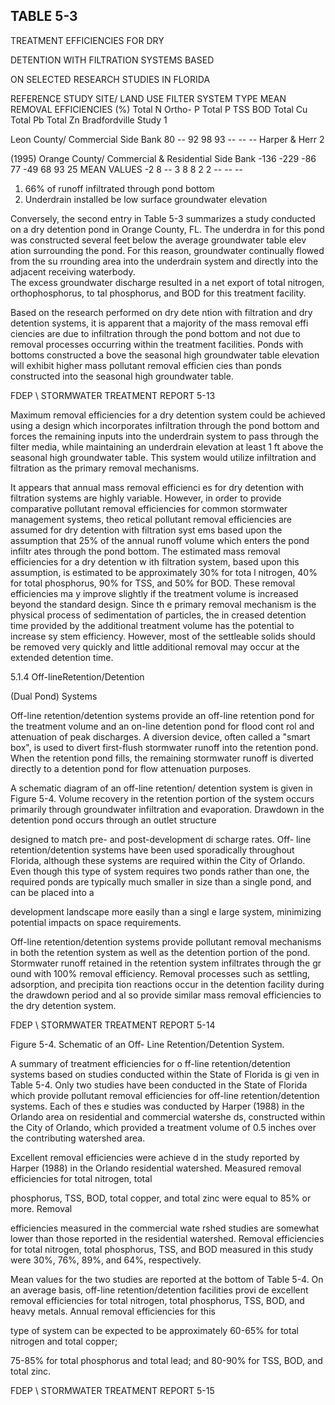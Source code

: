 <!-- NEEDS USER REVIEW -->
## TABLE  5-3 
 

 TREATMENT  EFFICIENCIES  FOR  DRY 

 DETENTION  WITH  FILTRATION  SYSTEMS  BASED 

 ON  SELECTED  RESEARCH  STUDIES  IN  FLORIDA
 
 
REFERENCE 
STUDY 
SITE/ 
LAND USE 
FILTER 
SYSTEM 
TYPE 
MEAN  REMOVAL  EFFICIENCIES  (%) 
Total 
N 
Ortho-
P 
Total 
P 
TSS 
BOD 
Total 
Cu 
Total 
Pb 
Total 
Zn 
Bradfordville 
Study
1
 
Leon County/ 
Commercial 
Side Bank 80 -- 92 98 93 -- -- -- 
Harper 
& Herr
2
 
(1995) 
Orange 
County/ 
Commercial 
& Residential 
Side Bank -136 -229 -86 77 -49 68 93 25 
MEAN  VALUES -2 8  -- 3  8 8  2 2  -- -- -- 
 
1.  66% of runoff infiltrated through pond bottom 
2.  Underdrain installed be
low surface groundwater elevation 
 
 

 
Conversely, the second entry in Table 
5-3 summarizes a study conducted on a dry 
detention pond in Orange County, FL.  The underdra
in for this pond was constructed several feet 
below the average groundwater table elev
ation surrounding the pond.  For this reason, 
groundwater continually flowed from the su
rrounding area into the underdrain system and 
directly into the adjacent receiving waterbody.  
The excess groundwater discharge resulted in a 
net export of total nitrogen, orthophosphorus, to
tal phosphorus, and BOD for this treatment 
facility. 
 

Based on the research performed on dry dete
ntion with filtration and dry detention 
systems, it is apparent that a majority of the 
mass removal effi ciencies are due to infiltration 
through the pond bottom and not due to removal 
processes occurring within the treatment 
facilities.  Ponds with bottoms  constructed a
bove the seasonal high groundwater table elevation 
will exhibit higher mass pollutant removal efficien
cies than ponds constructed into the seasonal 
high groundwater table.   

FDEP \ STORMWATER  TREATMENT  REPORT 
5-13 
 

 
Maximum removal efficiencies for a dry detention system could be achieved using a 
design which incorporates infiltration through 
the pond bottom and forces the remaining inputs 
into the underdrain system to pass through the 
filter media, while maintaining an underdrain 
elevation at least 1 ft above the seasonal high 
groundwater table.  This system would utilize 
infiltration and filtration as the primary removal mechanisms. 
 

It appears that annual mass removal efficienci
es for dry detention with filtration systems 
are highly variable.  However, in order to provide
 comparative pollutant removal efficiencies for 
common stormwater management systems, theo
retical pollutant removal efficiencies are 
assumed for dry detention with filtration syst
ems based upon the assumption that 25% of the 
annual runoff volume which enters the pond infiltr
ates through the pond bottom.  The estimated 
mass removal efficiencies for a dry detention w
ith filtration system, based upon this assumption, 
is estimated to be approximately 30% for tota
l nitrogen, 40% for total phosphorus, 90% for TSS, 
and 50% for BOD.  These removal efficiencies ma
y improve slightly if the treatment volume is 
increased beyond the standard design.  Since th
e primary removal mechanism is the physical 
process of sedimentation of particles, the in
creased detention time provided by the additional 
treatment volume has the potential to increase sy
stem efficiency.  However, most of the 
settleable solids should be removed very quickly
 and little additional removal may occur at the 
extended detention time. 
 

 
5.1.4 Off-lineRetention/Detention
 
(Dual Pond) Systems
 
 
Off-line retention/detention systems provide an off-line retention pond for the treatment 
volume and an on-line detention pond for flood cont
rol and attenuation of peak discharges.  A 
diversion device, often called a "smart box", is used
 to divert first-flush stormwater runoff into 
the retention pond.  When the retention pond fills, 
the remaining stormwater runoff is diverted 
directly to a detention pond for flow attenuation purposes. 
 

A schematic diagram of an off-line retention/
detention system is given in Figure 5-4. 
Volume recovery in the retention portion of 
the system occurs primarily through groundwater 
infiltration and evaporation.  Drawdown in the detention pond occurs through an outlet structure 

designed to match pre- and post-development di
scharge rates.  Off- line retention/detention 
systems have been used sporadically throughout
 Florida, although these systems are required 
within the City of Orlando.  Even though this type
 of system requires two ponds rather than one, 
the required ponds are typically much smaller in size than a single pond, and can be placed into a 

development landscape more easily than a singl
e large system, minimizing potential impacts on 
space requirements.   
 

Off-line retention/detention systems provide pollutant removal mechanisms in both the 
retention system as well as the detention portion 
of the pond.  Stormwater runoff retained in the 
retention system infiltrates through the gr
ound with 100% removal efficiency.  Removal 
processes such as settling, adsorption, and precipita
tion reactions occur in the detention facility 
during the drawdown period and al
so provide similar mass removal efficiencies to the dry 
detention system. 

FDEP \ STORMWATER  TREATMENT  REPORT 
5-14 
 
 
 
 
 Figure 5-4.  Schematic of an Off-
Line Retention/Detention System. 
 

 

 
 
A summary of treatment efficiencies for o
ff-line retention/detention systems based on 
studies conducted within the State of Florida is gi
ven in Table 5-4.  Only two studies have been 
conducted in the State of Florida which provide
 pollutant removal efficiencies for off-line 
retention/detention systems.  Each of thes
e studies was conducted by Harper (1988) in the 
Orlando area on residential and commercial watershe
ds, constructed within the City of Orlando, 
which provided a treatment volume of 0.5 inches over the contributing watershed area. 
 

Excellent removal efficiencies were achieve
d in the study reported by Harper (1988) in 
the Orlando residential watershed.  Measured removal efficiencies for total nitrogen, total 

phosphorus, TSS, BOD, total copper, and total zinc were equal to 85% or more.  Removal 

efficiencies measured in the commercial wate
rshed studies are somewhat lower than those 
reported in the residential watershed.  Removal 
efficiencies for total nitrogen, total phosphorus, 
TSS, and BOD measured in this study were 30%, 76%, 89%, and 64%, respectively.  
 

Mean values for the two studies are reported 
at the bottom of Table 5-4.  On an average 
basis, off-line retention/detention facilities provi
de excellent removal efficiencies for total 
nitrogen, total phosphorus, TSS, BOD, and heavy metals.  Annual removal efficiencies for this 

type of system can be expected to be approximately 60-65% for total nitrogen and total copper; 

75-85% for total phosphorus and total lead; and 80-90% for TSS, BOD, and total zinc. 
 

FDEP \ STORMWATER  TREATMENT  REPORT 
5-15
